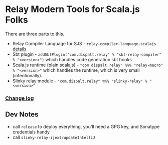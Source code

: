 
# Relay Modern Tools for Scala.js Folks

There are three parts to this.
  - Relay Compiler Language for SJS - `relay-compiler-language-scalajs` [details](./node-compiler/)
  - Sbt plugin - `addSbtPlugin("com.dispalt.relay" % "sbt-relay-compiler" % "<version>")`
    which handles code generation sbt hooks
  - Scala.js runtime (plain scalajs) - `"com.dispalt.relay" %%% "relay-macro" % "<version>"` which 
    handles the runtime, which is very small (intentionally).
  - Slinky relay module - `"com.dispalt.relay" %%% "slinky-relay" % "<version>"`

### [Change log](./CHANGELOG.md)

## Dev Notes

 - call `release` to deploy everything, you'll need a GPG key, and Sonatype credentials handy
 - call `slinky-relay-ijext/updateIntelliJ`

